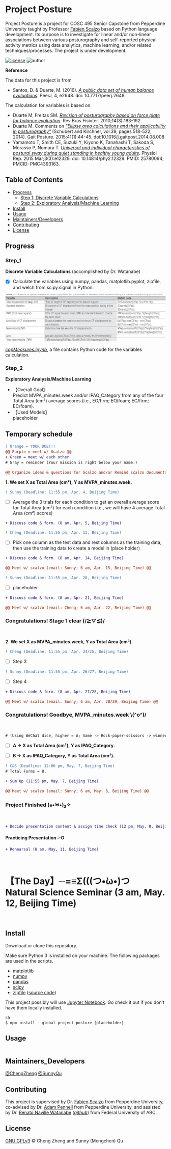 # Project Posture

Project Posture is a project for COSC 495 Senior Capstone from Pepperdine University taught by Professor [Fabien Scalzo](http://web.cs.ucla.edu/~fab/) based on Python language development. Its purpose is to investigate for linear and/or non-linear associations between various posturography and self-reported physical activity metrics using data analytics, machine learning, and/or related techniques/processes. The project is under development.

[![license](https://img.shields.io/github/license/chengmeowz/project-posture.svg)](https://github.com/chengmeowz/project-posture/blob/main/LICENSE)
![author](https://img.shields.io/badge/Author-Cheng&Sunny-blue.svg)

**Reference**

The data for this project is from 
* Santos, D. & Duarte, M. (2016). [*A public data set of human balance evaluations*](https://peerj.com/articles/2648/). PeerJ, 4, e2648. doi: 10.7717/peerj.2648.

The calculation for variables is based on 
* Duarte M, Freitas SM. [*Revision of posturography based on force plate for balance evaluation*](http://www.scielo.br/pdf/rbfis/v14n3/en_03.pdf). Rev Bras Fisioter. 2010;14(3):183-192.
* Duarte M. Comments on [*"Ellipse area calculations and their applicability in posturography"*](http://citeseerx.ist.psu.edu/viewdoc/download?doi=10.1.1.659.1973&rep=rep1&type=pdf) (Schubert and Kirchner, vol.39, pages 518-522, 2014). Gait Posture. 2015;41(1):44-45. doi:10.1016/j.gaitpost.2014.08.008
* Yamamoto T, Smith CE, Suzuki Y, Kiyono K, Tanahashi T, Sakoda S, Morasso P, Nomura T. [*Universal and individual characteristics of postural sway during quiet standing in healthy young adults*](https://pubmed.ncbi.nlm.nih.gov/25780094/). Physiol Rep. 2015 Mar;3(3):e12329. doi: 10.14814/phy2.12329. PMID: 25780094; PMCID: PMC4393163.

## Table of Contents

- [Progress](#progress)
   	- [Step 1: Discrete Variable Calculations](#step_1)
   	- [Step 2: Exploratory Analysis/Machine Learning](#step_2)
- [Install](#install)
- [Usage](#usage)
- [Maintainers/Developers](#maintainers_developers)
- [Contributing](#contributing)
- [License](#license)

## Progress

### Step_1
**Discrete Variable Calculations** (accomplished by Dr. Watanabe)

- [X] Calculate the variables using numpy, pandas, matplotlib.pyplot, zipfile, and welch from scipy.signal in Python.

![alt text](https://github.com/chengmeowz/project-posture/blob/main/extra/variables_calculation.jpg?raw=true)

[*copMeasures.ipynb*](https://colab.research.google.com/drive/1oOHwtgAxazdcARhygBb5DLKYAf-HDTT8?usp=sharing#scrollTo=8MrFIHv6OpQu), a file contains Python code for the variables calculation.

### Step_2
**Exploratory Analysis/Machine Learning**

* 【Overall Goal】<br/>Predict MVPA_minutes.week and/or IPAQ_Category from any of the four Total Area (cm²) average scores (i.e., EO/firm; EO/foam; EC/firm; EC/foam).
* 【Used Models】<br/>placeholder

<h2>Temporary schedule</h2>

```diff 
! Orange = YOUR DUE!!! 
@@ Purple = meet w/ Scalzo @@ 
+ Green = meet w/ each other 
# Gray = reminder (Your mission is right below your name.)
```

```diff
@@ Organize ideas & questions for Scalzo and/or Remind scalzo documentation(email: Cheng; Mar. 31, Beijing Time) @@
```
**1. We set X as Total Area (cm²), Y as MVPA_minutes.week.**
```diff
! Sunny (Deadline: 11:55 pm, Apr. 4, Beijing Time)
```
- [ ] Average the 3 trials for each condition to get an overall average score for Total Area (cm²) for each condition (i.e., we will have 4 average Total Area (cm²) scores) 
```diff 
+ Discuss code & form. (8 am, Apr. 5, Beijing Time)
```
```diff
! Cheng (Deadline: 11:55 pm, Apr. 13, Beijing Time)
```
- [ ] Pick one column as the test data and rest columns as the training data, then use the training data to create a model in (place holder)
```diff 
+ Discuss code & form. (8 am, Apr. 14, Beijing Time)
```
```diff
@@ Meet w/ scalzo (email: Sunny; 6 am, Apr. 15, Beijing Time) @@
```
```diff
! Sunny (Deadline: 11:55 pm, Apr. 20, Beijing Time)
```
- [ ] placeholder
```diff 
+ Discuss code & form. (8 am, Apr. 21, Beijing Time)
```
```diff
@@ Meet w/ scalzo (email: Cheng; 6 am, Apr. 22, Beijing Time) @@
```

<h3>Congratulations! Stage 1 clear (/≧▽≦)/</h3><br/>

**2. We set X as MVPA_minutes.week, Y as Total Area (cm²).**
```diff
! Cheng (Deadline: 11:55 pm, Apr. 24/25, Beijing Time)
```
- [ ] Step 3

```diff 
! Sunny (Deadline: 11:55 pm, Apr. 26/27, Beijing Time)
```
- [ ] Step 4
```diff 
+ Discuss code & form. (8 am, Apr. 27/28, Beijing Time)
```
```diff
@@ Meet w/ scalzo (email: Sunny; 6 am, Apr. 28/29, Beijing Time) @@
```

<h3>Congratulations! Goodbye, MVPA_minutes.week \(^o^)/</h3><br/>

```diff 
# (Using WeChat dice, higher = A; Same -> Rock-paper-scissors -> winner = A) 
```

- [ ] **A -> X as Total Area (cm²), Y as IPAQ_Category.**

- [ ] **B -> X as IPAQ_Category, Y as Total Area (cm²).**
```diff
! C&S (Deadline: 12:00 pm, May. 7, Beijing Time)
# Total Forms = 8.
```
```diff
+ Sum Up (11:55 pm, May. 7, Beijing Time)
```
```diff
@@ Meet w/ scalzo (email: Sunny; 6 am, May. 8, Beijing Time) @@
```

<h3>Project Finished (๑•̀ㅂ•́)و✧</h3><br/>

```diff 
+ Decide presentation content & assign time check (12 pm, May. 8, Beijing Time) 
```

<h4>Practicing Presentation :-O </h4>

```diff 
+ Rehearsal (8 am, May. 11, Beijing Time) 
```
<br/>
<h1>【The Day】─=≡Σ(((つ•̀ω•́)つ 
   <br/> 
   Natural Science Seminar (3 am, May. 12, Beijing Time)
</h1>
<br/>

## Install

Download or clone this repository.

Make sure Python 3 is installed on your machine. The following packages are used in the scripts.

* [matplotlib](https://matplotlib.org/)
* [numpy](https://numpy.org/)
* [pandas](https://pandas.pydata.org/)
* [scipy](https://www.scipy.org/)
* [zipfile](https://docs.python.org/3/library/zipfile.html) ([source code](https://github.com/python/cpython/blob/3.9/Lib/zipfile.py))

This project possibly will use [Jupyter Notebook](https://jupyter.org/install). Go check it out if you don't have them locally installed.

```
sh
$ npm install --global project-posture-[placeholder]
```

## Usage

```
```

## Maintainers_Developers

[@ChengZheng](https://github.com/chengmeowz)
[@SunnyQu](https://github.com/suii-bit)

## Contributing

This project is supervised by Dr. [Fabien Scalzo](https://seaver.pepperdine.edu/academics/faculty/fabien-scalzo/) from Pepperdine University, co-advised by Dr. [Adam Pennell](https://seaver.pepperdine.edu/academics/faculty/adam-pennell/) from Pepperdine University, and assisted by Dr. [Renato Naville Watanabe](http://ebm.ufabc.edu.br/docentes/renato/) ([*github*](https://github.com/rnwatanabe)) from Federal University of ABC.

## License

[GNU GPLv3](LICENSE) © Cheng Zheng and Sunny (Mengchen) Qu
